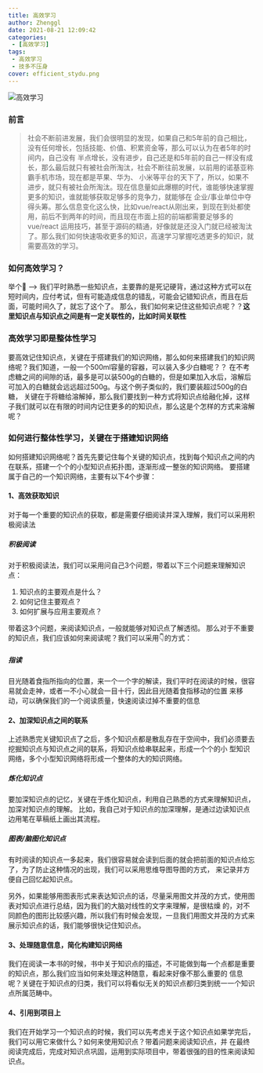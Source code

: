 ```yaml
---
title: 高效学习
author: Zhenggl
date: 2021-08-21 12:09:42
categories:
 - [高效学习]
tags:
 - 高效学习
 - 技多不压身
cover: efficient_stydu.png
---
```


![高效学习](高效学习.png)

### 前言
> 社会不断前进发展，我们会很明显的发现，如果自己和5年前的自己相比，没有任何增长，包括技能、价值、积累资金等，那么可以认为在者5年的时间内，自己没有
> 半点增长，没有进步，自己还是和5年前的自己一样没有成长，那么最后就只有被社会所淘汰，社会不断往前发展，以前用的诺基亚称霸手机市场，现在都是苹果、华为、
> 小米等平台的天下了，所以，如果不进步，就只有被社会所淘汰。现在信息量如此爆棚的时代，谁能够快速掌握更多的知识，谁就能够获取足够多的竞争力，就能够在
> 企业/事业单位中夺得头筹。那么信息变化这么快，比如vue/react从刚出来，到现在到处都使用，前后不到两年的时间，而且现在市面上招的前端都需要足够多的vue/react
> 运用技巧，甚至于源码的精通，好像就是还没入门就已经被淘汰了。那么我们如何快速吸收更多的知识，高速学习掌握吃透更多的知识，就需要高效的学习。

### 如何高效学习？
举个🌰 --> 我们平时熟悉一些知识点，主要靠的是死记硬背，通过这种方式可以在短时间内，应付考试，但有可能造成信息的错乱，可能会记错知识点，而且在后面，可能时间久了，就忘了这个了。
那么，我们如何来记住这些知识点呢？？**这里知识点与知识点之间是有一定关联性的，比如时间关联性**
### 高效学习即是整体性学习
要高效记住知识点，关键在于搭建我们的知识网络，那么如何来搭建我们的知识网络呢？我们知道，一般一个500ml容量的容器，可以装入多少白糖呢？？
在不考虑糖之间的间隙的话，最多是可以装500g的白糖的，但是如果加入水后，溶解后可加入的白糖就会远远超过500g。与这个例子类似的，我们要装超过500g的白糖，
关键在于将糖给溶解掉，那么我们要找到一种方式将知识点给融化掉，这样子我们就可以在有限的时间内记住更多的的知识点，那么这是个怎样的方式来溶解呢？

### 如何进行整体性学习，关键在于搭建知识网络
如何搭建知识网络呢？首先先要记住每个关键的知识点，找到每个知识点之间的内在联系，搭建一个个的小型知识点拓扑图，逐渐形成一整张的知识网络。
要搭建属于自己的一个知识网络，主要有以下4个步骤：

#### 1、高效获取知识
对于每一个重要的知识点的获取，都是需要仔细阅读并深入理解，我们可以采用积极阅读法
##### 积极阅读
对于积极阅读法，我们可以采用问自己3个问题，带着以下三个问题来理解知识点：
1. 知识点的主要观点是什么？
2. 如何记住主要观点？
3. 如何扩展与应用主要观点？

带着这3个问题，来阅读知识点，一般就能够对知识点了解透彻。
那么对于不重要的知识点，我们应该如何来阅读呢？我们可以采用👇的方式：
##### 指读
目光随着食指所指向的位置，来一个一个字的解读，我们平时在阅读的时候，很容易就会走神，或者一不小心就会一目十行，因此目光随着食指移动的位置
来移动，可以确保我们的一个阅读质量，快速阅读过掉不重要的信息
#### 2、加深知识点之间的联系
上述熟悉完关键知识点了之后，多个知识点都是散乱存在于空间中，我们必须要去挖掘知识点与知识点之间的联系，将知识点给串联起来，形成一个个的小
型知识网络，多个小型知识网络将形成一个整体的大的知识网络。
##### 炼化知识点
要加深知识点的记忆，关键在于炼化知识点，利用自己熟悉的方式来理解知识点，加深对知识点的理解。
比如，我自己对于知识点的加深理解，是通过边读知识点边用笔在草稿纸上画出其流程。
##### 图表/脑图化知识点
有时阅读的知识点一多起来，我们很容易就会读到后面的就会把前面的知识点给忘了，为了防止这种情况的出现，我们可以采用思维导图导图的方式，
来记录并方便自己回忆起知识点。

另外，如果能够用图表形式来表达知识点的话，尽量采用图文并茂的方式，使用图表对知识点进行总结，因为我们的大脑对线性的文字来理解，是很枯燥
的，对不同颜色的图形比较感兴趣，所以我们有时候会发现，一旦我们用图文并茂的方式来展示知识点的话，我们能够很快记住知识点。
#### 3、处理随意信息，简化构建知识网络
我们在阅读一本书的时候，书中关于知识点的描述，不可能做到每一个点都是重要的知识点，那么我们应当如何来处理这种随意，看起来好像不那么重要的
信息呢？关键在于知识点的归类，我们可以将看似无关的知识点都归类到统一一个知识点所属范畴中。
#### 4、引用到项目上
我们在开始学习一个知识点的时候，我们可以先考虑关于这个知识点如果学完后，我们可以用它来做什么？如何来使用知识点？带着问题来阅读知识点，并
在最终阅读完成后，完成对知识点巩固，运用到实际项目中，带着很强的目的性来阅读知识点。
